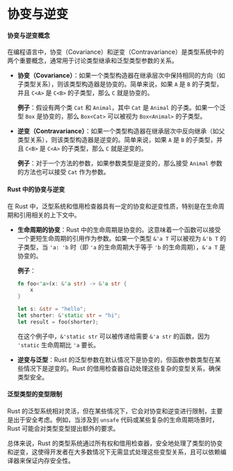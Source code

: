 # 协变与逆变

#### 协变与逆变概念

在编程语言中，协变（Covariance）和逆变（Contravariance）是类型系统中的两个重要概念，通常用于讨论类型继承和泛型类型参数的关系。

*   **协变（Covariance）**：如果一个类型构造器在继承层次中保持相同的方向（如子类型关系），则该类型构造器是协变的。简单来说，如果 `A` 是 `B` 的子类型，并且 `C<A>` 是 `C<B>` 的子类型，那么 `C` 就是协变的。

    **例子**：假设有两个类 `Cat` 和 `Animal`，其中 `Cat` 是 `Animal` 的子类。如果一个泛型 `Box` 是协变的，那么 `Box<Cat>` 可以被视为 `Box<Animal>` 的子类型。
*   **逆变（Contravariance）**：如果一个类型构造器在继承层次中反向继承（如父类型关系），则该类型构造器是逆变的。简单来说，如果 `A` 是 `B` 的子类型，并且 `C<B>` 是 `C<A>` 的子类型，那么 `C` 就是逆变的。

    **例子**：对于一个方法的参数，如果参数类型是逆变的，那么接受 `Animal` 参数的方法也可以接受 `Cat` 作为参数。

#### Rust 中的协变与逆变

在 Rust 中，泛型系统和借用检查器具有一定的协变和逆变性质，特别是在生命周期和引用相关的上下文中。

*   **生命周期的协变**：Rust 中的生命周期是协变的。这意味着一个函数可以接受一个更短生命周期的引用作为参数。如果一个类型 `&'a T` 可以被视为 `&'b T` 的子类型，当 `'a: 'b` 时（即 `'a` 的生命周期大于等于 `'b` 的生命周期），`&'a T` 是协变的。

    **例子**：

    ```rust
    fn foo<'a>(x: &'a str) -> &'a str {
        x
    }

    let s: &str = "hello";
    let shorter: &'static str = "hi";
    let result = foo(shorter);
    ```

    在这个例子中，`&'static str` 可以被传递给需要 `&'a str` 的函数，因为 `'static` 生命周期比 `'a` 要长。
* **逆变与泛型**：Rust 的泛型参数在默认情况下是协变的，但函数参数类型在某些情况下是逆变的。Rust 的借用检查器自动处理这些复杂的变型关系，确保类型安全。

#### 泛型类型的变型限制

Rust 的泛型系统相对灵活，但在某些情况下，它会对协变和逆变进行限制，主要是出于安全考虑。例如，当涉及到 `unsafe` 代码或某些复杂的生命周期场景时，Rust 可能会对类型变型提出额外的要求。

总体来说，Rust 的类型系统通过所有权和借用检查器，安全地处理了类型的协变和逆变，这使得开发者在大多数情况下无需显式处理这些变型关系，且可以依赖编译器来保证内存安全性。
